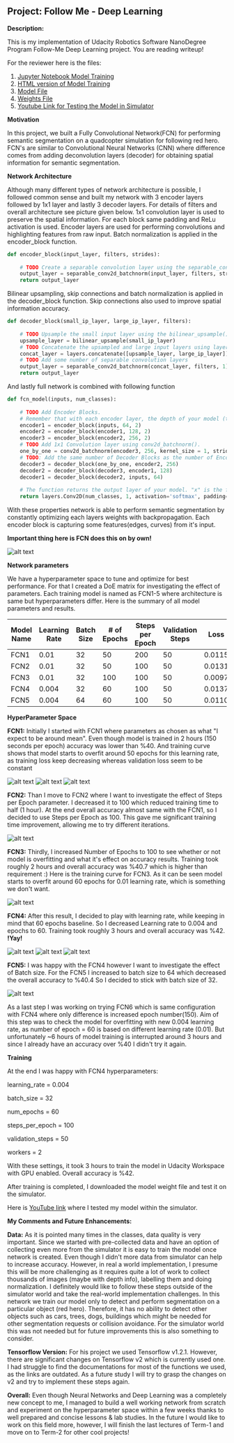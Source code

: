 ## Project: Follow Me - Deep Learning

**Description:**

This is my implementation of Udacity Robotics Software NanoDegree Program Follow-Me Deep Learning project. You are reading writeup!

For the reviewer here is the files:
1. [Jupyter Notebook Model Training](./code/model_training.ipynb)
2. [HTML version of Model Training](./code/model_training.html)
3. [Model File](./data/weights/model_weights)
4. [Weights File](./data/weights/config_model_weights)
5. [Youtube Link for Testing the Model in Simulator](https://www.youtube.com/watch?v=7AhVeR6glBs)
    

**Motivation**

In this project, we built a Fully Convolutional Network(FCN) for performing semantic segmentation on a 
quadcopter simulation for following red hero. FCN's are similar to Convolutional Neural Networks (CNN) where difference comes from adding deconvolution layers (decoder) 
for obtaining spatial information for semantic segmentation. 

**Network Architecture**

Although many different types of network architecture is possible, I followed common sense and built my network with 3 encoder layers followed by 1x1 layer and lastly 3 decoder layers.
For details of filters and overall architecture see picture given below. 1x1 convolution layer is used to preserve the spatial information. For each block same padding and ReLu activation is used.
Encoder layers are used for performing convolutions and highlighting features from raw input. Batch normalization is applied in the encoder_block function.  

```python
def encoder_block(input_layer, filters, strides):
    
    # TODO Create a separable convolution layer using the separable_conv2d_batchnorm() function.
    output_layer = separable_conv2d_batchnorm(input_layer, filters, strides)
    return output_layer
```
Bilinear upsampling, skip connections and batch normalization is applied in the decoder_block function. 
Skip connections also used to improve spatial information accuracy.


```python
def decoder_block(small_ip_layer, large_ip_layer, filters):
    
    # TODO Upsample the small input layer using the bilinear_upsample() function.
    upsample_layer = bilinear_upsample(small_ip_layer)
    # TODO Concatenate the upsampled and large input layers using layers.concatenate
    concat_layer = layers.concatenate([upsample_layer, large_ip_layer])
    # TODO Add some number of separable convolution layers
    output_layer = separable_conv2d_batchnorm(concat_layer, filters, 1)
    return output_layer
```

And lastly full network is combined with following function

```python
def fcn_model(inputs, num_classes):
    
    # TODO Add Encoder Blocks. 
    # Remember that with each encoder layer, the depth of your model (the number of filters) increases.
    encoder1 = encoder_block(inputs, 64, 2)
    encoder2 = encoder_block(encoder1, 128, 2)
    encoder3 = encoder_block(encoder2, 256, 2)
    # TODO Add 1x1 Convolution layer using conv2d_batchnorm().
    one_by_one = conv2d_batchnorm(encoder3, 256, kernel_size = 1, strides = 1)
    # TODO: Add the same number of Decoder Blocks as the number of Encoder Blocks
    decoder3 = decoder_block(one_by_one, encoder2, 256)
    decoder2 = decoder_block(decoder3, encoder1, 128)
    decoder1 = decoder_block(decoder2, inputs, 64)
    
    # The function returns the output layer of your model. "x" is the final layer obtained from the last decoder_block()
    return layers.Conv2D(num_classes, 1, activation='softmax', padding='same')(decoder1)
```

With these properties network is able to perform semantic segmentation by constantly optimizing each layers weights with backpropagation. 
Each encoder block is capturing some features(edges, curves) from it's input.

**Important thing here is FCN does this on by own!**

![alt text][image1]

**Network parameters**

We have a hyperparameter space to tune and optimize for best performance. For that I created a DoE matrix for investigating the effect of parameters. 
Each training model is named as FCN1-5 where architecture is same but hyperparameters differ.
Here is the summary of all model parameters and results.


| Model Name| Learning Rate | Batch Size | # of Epochs | Steps per Epoch | Validation Steps | Loss| Validation Loss | Training Time | Accuracy |
|  ---   | --- | ---   | ---    | ---  | --- | ---    | ---    | ---     | ---  |
| FCN1| 0.01 | 32  | 50  | 200 | 50  | 0.0115 | 0.0246 | 2 hours | %38.6 |
| FCN2| 0.01  | 32  | 50  | 100 | 50 | 0.0131 | 0.0320 | 1 hours | %38.3 |
| FCN3| 0.01 | 32  | 100 | 100 | 50  | 0.0097 | 0.0306 | 2 hours | %40.7  |
| FCN4|  0.004| 32  | 60  | 100 | 50  | 0.0137 | 0.0232 | 3 hours | **%42**   |
| FCN5|  0.004 | 64  | 60  | 100 | 50  | 0.0110 | 0.0289 | 3 hours | %40.4 |


**HyperParameter Space**

**FCN1:**
Initially I started with FCN1 where parameters as chosen as what "I expect to be around mean".
Even though model is trained in 2 hours (150 seconds per epoch) accuracy was lower than %40. 
And training curve shows that model starts to overfit around 50 epochs for this learning rate, 
as training loss keep decreasing whereas validation loss seem to be constant


![alt text][image2]
![alt text][image3]
![alt text][image4]

**FCN2:**
Than I move to FCN2 where I want to investigate the effect of Steps per Epoch parameter. I decreased it to 100 which reduced training time to half (1 hour).
At the end overall accuracy almost same with the FCN1, so I decided to use Steps per Epoch as 100.
This gave me significant training time improvement, allowing me to try different iterations.

![alt text][image5]


**FCN3:**
Thirdly, I increased Number of Epochs to 100 to see whether or not model is overfitting and what it's effect on accuracy results.
Training took roughly 2 hours and overall accuracy was %40.7 which is higher than requirement :)
Here is the training curve for FCN3. As it can be seen model starts to overfit around 60 epochs for 0.01 learning rate, which is something we don't want.

![alt text][image6]

**FCN4:**
After this result, I decided to play with learning rate, while keeping in mind that 60 epochs baseline.
So I decreased Learning rate to 0.004 and epochs to 60. Training took roughly 3 hours and overall accuracy was %42. **!Yay!**



![alt text][image7]
![alt text][image8]
![alt text][image9]

**FCN5:**
I was happy with the FCN4 however I want to investigate the effect of Batch size.
For the FCN5 I increased to batch size to 64 which decreased the overall accuracy to %40.4
So I decided to stick with batch size of 32.

![alt text][image10]


As a last step I was working on trying FCN6 which is same configuration with FCN4 where only difference is increased epoch number(150).
Aim of this step was to check the model for overfitting with new  0.004 learning rate, as number of epoch = 60 is based on different learning rate (0.01).
But unfortunately ~6 hours of model training is interrupted around 3 hours and since I already have an accuracy over %40 I didn't try it again. 

**Training** 

At the end I was happy with FCN4 hyperparameters:

learning_rate = 0.004

batch_size = 32

num_epochs = 60

steps_per_epoch = 100

validation_steps = 50

workers = 2

With these settings, it took 3 hours to train the model in Udacity Workspace with GPU enabled. Overall accuracy is %42. 

After training is completed, I downloaded the model weight file and test it on the simulator.

Here is [YouTube link](https://www.youtube.com/watch?v=7AhVeR6glBs) where I tested my model within the simulator.

**My Comments and Future Enhancements:**

**Data:** As it is pointed many times in the classes, data quality is very important. Since we started with pre-collected data and have an option of collecting even 
more from the simulator it is easy to train the model once network is created. Even though I didn't more data from simulator can help to increase accuracy.
However, in real a world implementation, I presume this will be more challenging as it requires quite a lot of work to collect thousands of images (maybe with depth info), 
labelling them and doing normalization. I definitely would like to follow these steps outside of the simulator world and take the real-world 
implementation challenges.
In this network we train our model only to detect and perform segmentation on a particular object (red hero). 
Therefore, it has no ability to detect other objects such as cars, trees, dogs, buildings which might be needed for other segmentation requests 
or collision avoidance. For the simulator world this was not needed but for future improvements this is also something to consider.


**Tensorflow Version:** For his project we used Tensorflow v1.2.1. However, there are significant changes on Tensorflow v2 which is currently used one. 
I had struggle to find the documentations for most of the functions we used, as the links are outdated. 
As a future study I will try to grasp the changes on v2 and try to implement these steps again.

**Overall:** Even though Neural Networks and Deep Learning was a completely new concept to me, I managed to build a well 
working network from scratch and experiment on the hyperparameter space within a few weeks thanks to well prepared and concise lessons & lab studies. 
In the future I would like to work on this field more, however, I will finish the last lectures of Term-1 and move on to Term-2 for other cool projects!


[image1]: ./misc/FCN_Layout.jpg
[image2]: ./misc/FCN1-Training%20Curve.jpg
[image3]: ./misc/FCN1-Hero-Test-1.jpg
[image4]: ./misc/FCN1-Hero-Test-2.jpg
[image5]: ./misc/FCN2-Training%20Curve.jpg
[image6]: ./misc/FCN3-Training%20Curve.jpg
[image7]: ./misc/FCN4-Training%20Curve.jpg
[image8]: ./misc/FCN4-Hero-Test-1.jpg
[image9]: ./misc/FCN4-Hero-Test-2.jpg
[image10]: ./misc/FCN4-Hero-Test-3.jpg